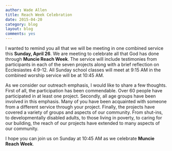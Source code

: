```yaml
---
author: Wade Allen
title: Reach Week Celebration 
date: 2015-04-20
category: blog
layout: blog
comments: yes
---
```


I wanted to remind you all that we will be meeting in one combined service this **Sunday, April 26**. We are meeting to celebrate all that God has done through **Muncie Reach Week**. The service will include testimonies from participants in each of the seven projects along with a brief reflection on Ecclesiastes 4:9-12. All Sunday school classes will meet at 9:15 AM in the combined worship service will be at 10:45 AM.

As we consider our outreach emphasis, I would like to share a few thoughts. First of all, the participation has been commendable. Over 60 people have participated in at least one project. Secondly, all age groups have been involved in this emphasis. Many of you have been acquainted with someone from a different service through your project. Finally, the projects have covered a variety of groups and aspects of our community. From shut-ins, to developmentally disabled adults, to those living in poverty, to caring for our building, the reach of our projects have extended to many aspects of our community. 

I hope you can join us on Sunday at 10:45 AM as we celebrate **Muncie Reach Week**. 

 
